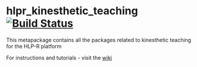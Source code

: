 # hlpr_kinesthetic_teaching [![Build Status](https://api.travis-ci.org/HLP-R/hlpr_kinesthetic_teaching.png)](https://travis-ci.org/HLP-R/hlpr_kinesthetic_teaching)

This metapackage contains all the packages related to kinesthetic teaching for the HLP-R platform

For instructions and tutorials - visit the [wiki](https://github.com/HLP-R/hlpr_kinesthetic_teaching/wiki) 

